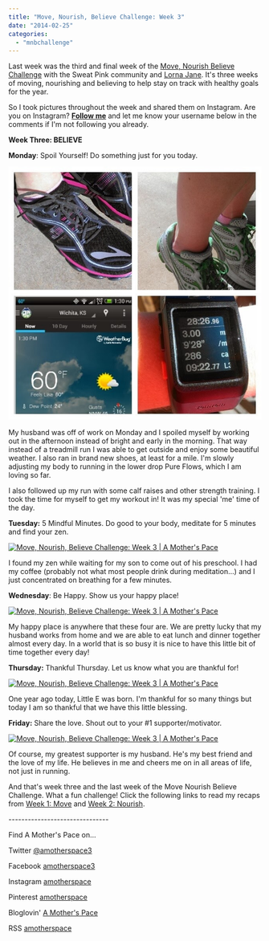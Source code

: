```yaml
---
title: "Move, Nourish, Believe Challenge: Week 3"
date: "2014-02-25"
categories: 
  - "mnbchallenge"
---
```


Last week was the third and final week of the [Move, Nourish Believe Challenge](https://www.facebook.com/events/571617342921583/) with the Sweat Pink community and [Lorna Jane](http://www.movenourishbelieve.com/). It's three weeks of moving, nourishing and believing to help stay on track with healthy goals for the year.  
  
So I took pictures throughout the week and shared them on Instagram. Are you on Instagram? [**Follow me**](http://instagram.com/amotherspace) and let me know your username below in the comments if I'm not following you already.  
  
**Week Three: BELIEVE**  
  
**Monday**: Spoil Yourself! Do something just for you today.  
  
  

[![Move, Nourish, Believe Challenge: Week 3 | A Mother's Pace](images/I+almost+didn't+know+what+to+do+with+60+degree+weather+today.+Luckily+my+husband+is+off+work+today+so+I+saved+my+run+for+a+beautiful+afternoon.+I+ran+1+mile+on+my+brand+new+Pure+Flows+then+changed+into+my+Saucony.jpg "Move, Nourish, Believe Challenge: Week 3 | A Mother's Pace")](http://4.bp.blogspot.com/-TiNhiLIsYQc/UwtlWSE_SnI/AAAAAAAAY-A/tDKdMe0QTcY/s1600/I+almost+didn't+know+what+to+do+with+60+degree+weather+today.+Luckily+my+husband+is+off+work+today+so+I+saved+my+run+for+a+beautiful+afternoon.+I+ran+1+mile+on+my+brand+new+Pure+Flows+then+changed+into+my+Saucony.jpg)

  
  
My husband was off of work on Monday and I spoiled myself by working out in the afternoon instead of bright and early in the morning. That way instead of a treadmill run I was able to get outside and enjoy some beautiful weather. I also ran in brand new shoes, at least for a mile. I'm slowly adjusting my body to running in the lower drop Pure Flows, which I am loving so far.  
  
I also followed up my run with some calf raises and other strength training. I took the time for myself to get my workout in! It was my special 'me' time of the day.  
  
**Tuesday:** 5 Mindful Minutes. Do good to your body, meditate for 5 minutes and find your zen.  
  
  

[![Move, Nourish, Believe Challenge: Week 3 | A Mother's Pace](images/My+5+minute+meditation+happened+while+waiting+for+my+son+after+preschool.+And+yes%252C+it+did+include+coffee%2521+%2523mnbchallenge+%2523sweatpink+%2523lornajane+%2540fitapproach+%2540lornajaneactive.jpg "Move, Nourish, Believe Challenge: Week 3 | A Mother's Pace")](http://amotherspace.net/wp-content/uploads/2014/02/My+5+minute+meditation+happened+while+waiting+for+my+son+after+preschool.+And+yes%252C+it+did+include+coffee%2521+%2523mnbchallenge+%2523sweatpink+%2523lornajane+%2540fitapproach+%2540lornajaneactive.jpg)

  
I found my zen while waiting for my son to come out of his preschool. I had my coffee (probably not what most people drink during meditation...) and I just concentrated on breathing for a few minutes.  
  
**Wednesday**: Be Happy. Show us your happy place!  
  
  

[![Move, Nourish, Believe Challenge: Week 3 | A Mother's Pace](images/My+happy+place+is+anywhere+these+four+are.+We%2527re+lucky+because+my+husband+works+from+home+and+we+usually+eat+3+meals+a+day+together.+It%2527s+our+special+time+to+catch+up+with+each+other.+%2523mnbchallenge+%2523sweatpink+%2523lo.jpg "Move, Nourish, Believe Challenge: Week 3 | A Mother's Pace")](http://amotherspace.net/wp-content/uploads/2014/02/My+happy+place+is+anywhere+these+four+are.+We%2527re+lucky+because+my+husband+works+from+home+and+we+usually+eat+3+meals+a+day+together.+It%2527s+our+special+time+to+catch+up+with+each+other.+%2523mnbchallenge+%2523sweatpink+%2523lo.jpg)

  
My happy place is anywhere that these four are. We are pretty lucky that my husband works from home and we are able to eat lunch and dinner together almost every day. In a world that is so busy it is nice to have this little bit of time together every day!  
  
**Thursday:** Thankful Thursday. Let us know what you are thankful for!  
  
  

[![Move, Nourish, Believe Challenge: Week 3 | A Mother's Pace](images/I+have+so+much+to+be+thankful+for+but+today+I%2527m+sharing+just+one+reason.+I%2527m+thankful+for+my+youngest+daughter.+She+turns+1+in+a+few+days+and+brings+such+joy+to+my+life.+It%2527s+hard+to+believe+that+this+picture+was.jpg "Move, Nourish, Believe Challenge: Week 3 | A Mother's Pace")](http://amotherspace.net/wp-content/uploads/2014/02/I+have+so+much+to+be+thankful+for+but+today+I%2527m+sharing+just+one+reason.+I%2527m+thankful+for+my+youngest+daughter.+She+turns+1+in+a+few+days+and+brings+such+joy+to+my+life.+It%2527s+hard+to+believe+that+this+picture+was.jpg)

  
One year ago today, Little E was born. I'm thankful for so many things but today I am so thankful that we have this little blessing.   
  
**Friday:** Share the love. Shout out to your #1 supporter/motivator.  
  
  

[![Move, Nourish, Believe Challenge: Week 3 | A Mother's Pace](images/My+greatest+supporter+is+my+best+friend%252C+the+love+of+my+life%252C+my+husband.+He+believes+in+me+and+cheers+me+on+in+all+areas+of+life%252C+not+just+in+running.+%2523mnbchallenge+%2523sweatpink+%2523lornajane+%2540fitapproach+%2540lornajanea.jpg "Move, Nourish, Believe Challenge: Week 3 | A Mother's Pace")](http://amotherspace.net/wp-content/uploads/2014/02/My+greatest+supporter+is+my+best+friend%252C+the+love+of+my+life%252C+my+husband.+He+believes+in+me+and+cheers+me+on+in+all+areas+of+life%252C+not+just+in+running.+%2523mnbchallenge+%2523sweatpink+%2523lornajane+%2540fitapproach+%2540lornajanea.jpg)

  
Of course, my greatest supporter is my husband. He's my best friend and the love of my life. He believes in me and cheers me on in all areas of life, not just in running.  
  
And that's week three and the last week of the Move Nourish Believe Challenge. What a fun challenge! Click the following links to read my recaps from [Week 1: Move](http://amotherspace.blogspot.com/2014/02/move-nourish-believe-challenge-week-1.html#.UwttGPldVSc) and [Week 2: Nourish](http://amotherspace.blogspot.com/2014/02/move-nourish-believe-challenge-week-2.html#.UwttEfldVSc).  
  
  
  

\-------------------------------

  

Find A Mother's Pace on...  
  
Twitter [@amotherspace3](https://twitter.com/amotherspace3)  
  
Facebook [amotherspace3](http://facebook.com/amotherspace3)  
  
Instagram [amotherspace](http://instagram.com/amotherspace)  
  
Pinterest [amotherspace](http://pinterest.com/amotherspace/)  
  
Bloglovin' [A Mother's Pace](http://www.bloglovin.com/en/blog/6680087)  
  
RSS [amotherspace](http://feeds.feedburner.com/amotherspace)
